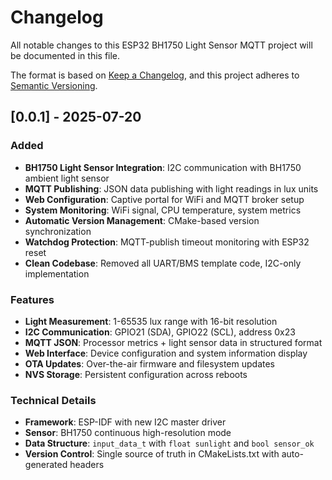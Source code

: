 # Changelog

All notable changes to this ESP32 BH1750 Light Sensor MQTT project will be documented in this file.

The format is based on [Keep a Changelog](https://keepachangelog.com/en/1.0.0/),
and this project adheres to [Semantic Versioning](https://semver.org/spec/v2.0.0.html).

## [0.0.1] - 2025-07-20

### Added
- **BH1750 Light Sensor Integration**: I2C communication with BH1750 ambient light sensor
- **MQTT Publishing**: JSON data publishing with light readings in lux units  
- **Web Configuration**: Captive portal for WiFi and MQTT broker setup
- **System Monitoring**: WiFi signal, CPU temperature, system metrics
- **Automatic Version Management**: CMake-based version synchronization
- **Watchdog Protection**: MQTT-publish timeout monitoring with ESP32 reset
- **Clean Codebase**: Removed all UART/BMS template code, I2C-only implementation

### Features
- **Light Measurement**: 1-65535 lux range with 16-bit resolution
- **I2C Communication**: GPIO21 (SDA), GPIO22 (SCL), address 0x23
- **MQTT JSON**: Processor metrics + light sensor data in structured format
- **Web Interface**: Device configuration and system information display
- **OTA Updates**: Over-the-air firmware and filesystem updates
- **NVS Storage**: Persistent configuration across reboots

### Technical Details
- **Framework**: ESP-IDF with new I2C master driver
- **Sensor**: BH1750 continuous high-resolution mode
- **Data Structure**: `input_data_t` with `float sunlight` and `bool sensor_ok`
- **Version Control**: Single source of truth in CMakeLists.txt with auto-generated headers
